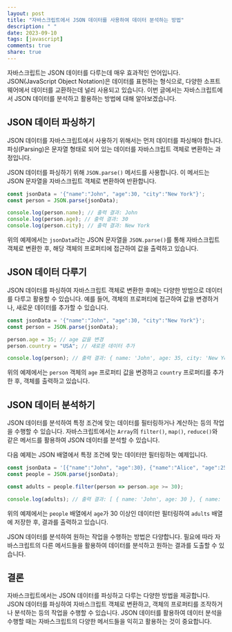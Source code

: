 ```yaml
---
layout: post
title: "자바스크립트에서 JSON 데이터를 사용하여 데이터 분석하는 방법"
description: " "
date: 2023-09-10
tags: [javascript]
comments: true
share: true
---
```


자바스크립트는 JSON 데이터를 다루는데 매우 효과적인 언어입니다. JSON(JavaScript Object Notation)은 데이터를 표현하는 형식으로, 다양한 소프트웨어에서 데이터를 교환하는데 널리 사용되고 있습니다. 이번 글에서는 자바스크립트에서 JSON 데이터를 분석하고 활용하는 방법에 대해 알아보겠습니다.

## JSON 데이터 파싱하기

JSON 데이터를 자바스크립트에서 사용하기 위해서는 먼저 데이터를 파싱해야 합니다. 파싱(Parsing)은 문자열 형태로 되어 있는 데이터를 자바스크립트 객체로 변환하는 과정입니다. 

JSON 데이터를 파싱하기 위해 `JSON.parse()` 메서드를 사용합니다. 이 메서드는 JSON 문자열을 자바스크립트 객체로 변환하여 반환합니다.

```javascript
const jsonData = '{"name":"John", "age":30, "city":"New York"}';
const person = JSON.parse(jsonData);

console.log(person.name); // 출력 결과: John
console.log(person.age); // 출력 결과: 30
console.log(person.city); // 출력 결과: New York
```

위의 예제에서는 `jsonData`라는 JSON 문자열을 `JSON.parse()`를 통해 자바스크립트 객체로 변환한 후, 해당 객체의 프로퍼티에 접근하여 값을 출력하고 있습니다.

## JSON 데이터 다루기

JSON 데이터를 파싱하여 자바스크립트 객체로 변환한 후에는 다양한 방법으로 데이터를 다루고 활용할 수 있습니다. 예를 들어, 객체의 프로퍼티에 접근하여 값을 변경하거나, 새로운 데이터를 추가할 수 있습니다.

```javascript
const jsonData = '{"name":"John", "age":30, "city":"New York"}';
const person = JSON.parse(jsonData);

person.age = 35; // age 값을 변경
person.country = "USA"; // 새로운 데이터 추가

console.log(person); // 출력 결과: { name: 'John', age: 35, city: 'New York', country: 'USA' }
```

위의 예제에서는 `person` 객체의 `age` 프로퍼티 값을 변경하고 `country` 프로퍼티를 추가한 후, 객체를 출력하고 있습니다.

## JSON 데이터 분석하기

JSON 데이터를 분석하여 특정 조건에 맞는 데이터를 필터링하거나 계산하는 등의 작업을 수행할 수 있습니다. 자바스크립트에서는 `Array`의 `filter()`, `map()`, `reduce()`와 같은 메서드를 활용하여 JSON 데이터를 분석할 수 있습니다.

다음 예제는 JSON 배열에서 특정 조건에 맞는 데이터만 필터링하는 예제입니다.

```javascript
const jsonData = '[{"name":"John", "age":30}, {"name":"Alice", "age":25}, {"name":"Bob", "age":35}]';
const people = JSON.parse(jsonData);

const adults = people.filter(person => person.age >= 30);

console.log(adults); // 출력 결과: [ { name: 'John', age: 30 }, { name: 'Bob', age: 35 } ]
```

위의 예제에서는 `people` 배열에서 `age`가 30 이상인 데이터만 필터링하여 `adults` 배열에 저장한 후, 결과를 출력하고 있습니다.

JSON 데이터를 분석하여 원하는 작업을 수행하는 방법은 다양합니다. 필요에 따라 자바스크립트의 다른 메서드들을 활용하여 데이터를 분석하고 원하는 결과를 도출할 수 있습니다.

## 결론

자바스크립트에서는 JSON 데이터를 파싱하고 다루는 다양한 방법을 제공합니다. JSON 데이터를 파싱하여 자바스크립트 객체로 변환하고, 객체의 프로퍼티를 조작하거나 분석하는 등의 작업을 수행할 수 있습니다. JSON 데이터를 활용하여 데이터 분석을 수행할 때는 자바스크립트의 다양한 메서드들을 익히고 활용하는 것이 중요합니다.